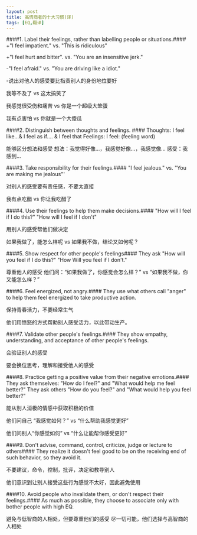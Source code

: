 ```yaml
---
layout: post
title: 高情商者的十大习惯(译)
tags: [EQ,翻译]
---
```


####1. Label their feelings, rather than labelling people or situations.####
+"I feel impatient." vs. "This is ridiculous"

+"I feel hurt and bitter". vs. "You are an insensitive jerk."

-"I feel afraid." vs. "You are driving like a idiot."



-说出对他人的感受要比指责别人的身份地位要好

我等不及了 vs 这太搞笑了

我感觉很受伤和痛苦 vs 你是一个超级大笨蛋
 
我有点害怕 vs 你就是一个大傻瓜

####2. Distinguish between thoughts and feelings. #### 
Thoughts: I feel like…& I feel as if…. & I feel that
Feelings: I feel: (feeling word)

能够区分想法和感受
想法：我觉得好像...，我感觉好像...，我感觉像...
感受：我感到...


####3. Take responsibility for their feelings.####
"I feel jealous." vs. "You are making me jealous"'

对别人的感受要有责任感，不要太直接

我有点吃醋 vs 你让我吃醋了


####4. Use their feelings to help them make decisions.####
"How will I feel if I do this?" "How will I feel if I don't"


用别人的感受帮他们做决定

如果我做了，能怎么样呢 vs 如果我不做，结论又如何呢？


####5. Show respect for other people's feelings####
They ask "How will you feel if I do this?" "How Will you feel if I don't."


尊重他人的感受
他们问：“如果我做了，你感觉会怎么样？” vs “如果我不做，你又能怎么样？”

####6. Feel energized, not angry.####
They use what others call "anger" to help them feel energized to take productive action.

保持青春活力，不要经常生气

他们用愤怒的方式帮助别人感受活力，以此带动生产。

####7. Validate other people's feelings.####
They show empathy, understanding, and acceptance of other people's feelings.

会验证别人的感受

要会换位思考，理解和接受他人的感受

####8. Practice getting a positive value from their negative emotions.####
They ask themselves: "How do I feel?" and "What would help me feel better?"
They ask others "How do you feel?" and "What would help you feel better?"


能从别人消极的情感中获取积极的价值

他们问自己 “我感觉如何？” vs “什么帮助我感觉更好”

他们问别人“你感觉如何” vs “什么让能帮你感受更好”


####9. Don't advise, command, control, criticize, judge or lecture to others####
They realize it doesn't feel good to be on the receiving end of such behavior, so they avoid it.


不要建议，命令，控制，批评，决定和教导别人

他们意识到让别人接受这些行为感觉不太好，因此避免使用

####10. Avoid people who invalidate them, or don't respect their feelings.####
As much as possible, they choose to associate only with bother people with high EQ.

避免与低智商的人相处，但要尊重他们的感受
尽一切可能，他们选择与高智商的人相处
